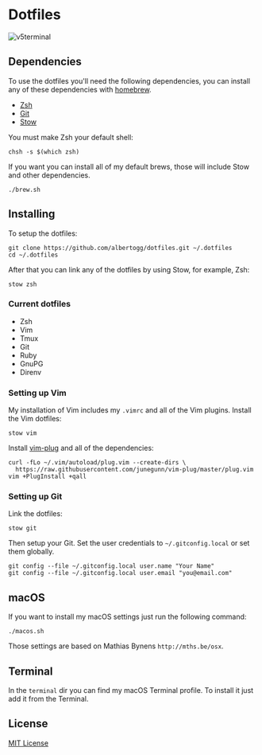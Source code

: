 # Dotfiles

![v5terminal](https://dl.dropboxusercontent.com/s/zybadcuwcm5lyda/v5terminal.png)

## Dependencies

To use the dotfiles you'll need the following dependencies, you can install any
of these dependencies with [homebrew][brew].

- [Zsh][zsh]
- [Git][git]
- [Stow][stow]

You must make Zsh your default shell:

    chsh -s $(which zsh)

If you want you can install all of my default brews, those will include Stow and
other dependencies.

    ./brew.sh

## Installing

To setup the dotfiles:

    git clone https://github.com/albertogg/dotfiles.git ~/.dotfiles
    cd ~/.dotfiles

After that you can link any of the dotfiles by using Stow, for example, Zsh:

    stow zsh

### Current dotfiles

- Zsh
- Vim
- Tmux
- Git
- Ruby
- GnuPG
- Direnv

### Setting up Vim

My installation of Vim includes my `.vimrc` and all of the Vim plugins. Install
the Vim dotfiles:

    stow vim

Install [vim-plug][vim-plug] and all of the dependencies:

    curl -fLo ~/.vim/autoload/plug.vim --create-dirs \
      https://raw.githubusercontent.com/junegunn/vim-plug/master/plug.vim
    vim +PlugInstall +qall

### Setting up Git

Link the dotfiles:

    stow git

Then setup your Git. Set the user credentials to `~/.gitconfig.local` or set
them globally.

    git config --file ~/.gitconfig.local user.name "Your Name"
    git config --file ~/.gitconfig.local user.email "you@email.com"

## macOS

If you want to install my macOS settings just run the following command:

    ./macos.sh

Those settings are based on Mathias Bynens `http://mths.be/osx`.

## Terminal

In the `terminal` dir you can find my macOS Terminal profile. To install it just
add it from the Terminal.

## License

[MIT License][mit]

[mit]: https://github.com/albertogg/dotfiles/blob/master/LICENSE
[vim-plug]: https://github.com/junegunn/vim-plug
[zsh]: http://www.zsh.org
[git]: https://git-scm.com
[stow]: https://www.gnu.org/software/stow/
[brew]: https://brew.sh
